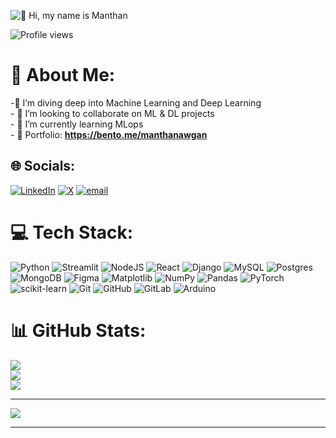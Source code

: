 ![👋 Hi, my name is Manthan](https://user-images.githubusercontent.com/10498744/210012254-234538ff-d198-48aa-8964-37e6fd45d227.gif)

![Profile views](https://komarev.com/ghpvc/?username=manthanawgan&label=Profile%20views&color=0e75b6&style=flat)


  # 💫 About Me:
-🔭 I’m diving deep into Machine Learning and Deep Learning<br>- 🤝 I’m looking to collaborate on ML & DL projects<br>- 🌱 I’m currently learning MLops<br> - 📂 Portfolio: **<a href="https://bento.me/manthanawgan" target="_blank">https://bento.me/manthanawgan</a>** 


## 🌐 Socials:
[![LinkedIn](https://img.shields.io/badge/LinkedIn-%230077B5.svg?logo=linkedin&logoColor=white)](https://linkedin.com/in/manthanawgan) [![X](https://img.shields.io/badge/X-black.svg?logo=X&logoColor=white)](https://x.com/manthan3_tw) [![email](https://img.shields.io/badge/Email-D14836?logo=gmail&logoColor=white)](mailto:manthanawgan@gmail.com) 

# 💻 Tech Stack:
![Python](https://img.shields.io/badge/python-3670A0?style=flat-square&logo=python&logoColor=ffdd54) ![Streamlit](https://img.shields.io/badge/Streamlit-%23FE4B4B.svg?style=flat-square&logo=streamlit&logoColor=white) ![NodeJS](https://img.shields.io/badge/node.js-6DA55F?style=flat-square&logo=node.js&logoColor=white) ![React](https://img.shields.io/badge/react-%2320232a.svg?style=flat-square&logo=react&logoColor=%2361DAFB) ![Django](https://img.shields.io/badge/django-%23092E20.svg?style=flat-square&logo=django&logoColor=white) ![MySQL](https://img.shields.io/badge/mysql-4479A1.svg?style=flat-square&logo=mysql&logoColor=white) ![Postgres](https://img.shields.io/badge/postgres-%23316192.svg?style=flat-square&logo=postgresql&logoColor=white) ![MongoDB](https://img.shields.io/badge/MongoDB-%234ea94b.svg?style=flat-square&logo=mongodb&logoColor=white) ![Figma](https://img.shields.io/badge/figma-%23F24E1E.svg?style=flat-square&logo=figma&logoColor=white) ![Matplotlib](https://img.shields.io/badge/Matplotlib-%23ffffff.svg?style=flat-square&logo=Matplotlib&logoColor=black) ![NumPy](https://img.shields.io/badge/numpy-%23013243.svg?style=flat-square&logo=numpy&logoColor=white) ![Pandas](https://img.shields.io/badge/pandas-%23150458.svg?style=flat-square&logo=pandas&logoColor=white) ![PyTorch](https://img.shields.io/badge/PyTorch-%23EE4C2C.svg?style=flat-square&logo=PyTorch&logoColor=white) ![scikit-learn](https://img.shields.io/badge/scikit--learn-%23F7931E.svg?style=flat-square&logo=scikit-learn&logoColor=white) ![Git](https://img.shields.io/badge/git-%23F05033.svg?style=flat-square&logo=git&logoColor=white) ![GitHub](https://img.shields.io/badge/github-%23121011.svg?style=flat-square&logo=github&logoColor=white) ![GitLab](https://img.shields.io/badge/gitlab-%23181717.svg?style=flat-square&logo=gitlab&logoColor=white) ![Arduino](https://img.shields.io/badge/-Arduino-00979D?style=flat-square&logo=Arduino&logoColor=white)
# 📊 GitHub Stats:
![](https://github-readme-stats.vercel.app/api?username=manthanawgan&theme=dark&hide_border=false&include_all_commits=true&count_private=true)<br/>
![](https://nirzak-streak-stats.vercel.app/?user=manthanawgan&theme=dark&hide_border=false)<br/>
![](https://github-readme-stats.vercel.app/api/top-langs/?username=manthanawgan&theme=dark&hide_border=false&include_all_commits=true&count_private=true&layout=compact)

---
[![](https://visitcount.itsvg.in/api?id=manthanawgan&icon=0&color=0)](https://visitcount.itsvg.in)

---
